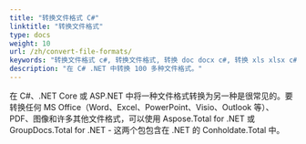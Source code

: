 ```yaml
---
title: "转换文件格式 C#"
linktitle: "转换文件格式"
type: docs
weight: 10
url: /zh/convert-file-formats/
keywords: "转换文件格式 c#, 转换文件格式, 转换 doc docx c#, 转换 xls xlsx c#, 将 word 转换为 pdf ASP .NET, 将 PDF 转换为 HTML C#, 将 html 转换为 pdf c#, 将 docx 转换为 pdf c#, 将 xlsx 转换为 pdf c# , 将图像转换为 pdf C#, 转换 AutoCad C#, 将 png 转换为 pdf .net"
description: "在 C# .NET 中转换 100 多种文件格式。"
---
```


在 C#、.NET Core 或 ASP.NET 中将一种文件格式转换为另一种是很常见的。要转换任何 MS Office（Word、Excel、PowerPoint、Visio、Outlook 等）、PDF、图像和许多其他文件格式，可以使用 Aspose.Total for .NET 或 GroupDocs.Total for .NET - 这两个包包含在 .NET 的 Conholdate.Total 中。

